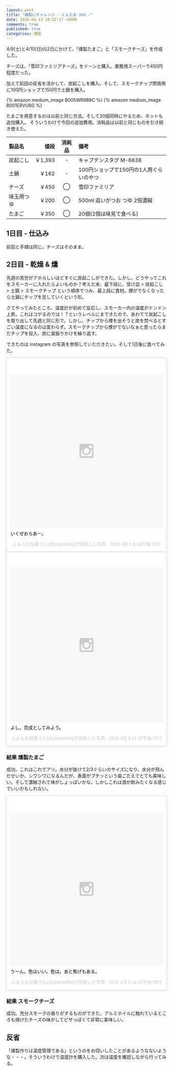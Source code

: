 ```yaml
---
layout: post
title: "燻製にチャレンジ - くんたま 2nd -"
date: 2016-04-13 10:52:17 +0900
comments: true
published: true
categories: 燻製
---
```


4/9(土)と4/10(日)の2日にかけて、「燻製たまご」と「スモークチーズ」を作成した。

チーズは、「雪印ファミリアチーズ」をドーンと購入。業務用スーパーで450円程度だった。

加えて前回の反省を活かして、炭起こしを購入。そして、スモークチップ燃焼用に100円ショップで150円で土鍋を購入。

{% amazon medium_image B005WR9B9C %}
{% amazon medium_image B001ERVU6G %}

たまごを用意するのは以前と同じ方法。そして20個同時にやるため、ネットも追加購入。
そういうわけで今回の追加費用。消耗品は以前と同じものを引き続き使えた。

| 製品名           |    値段 | 消耗品 | 備考                                                         |
|:-----------------|--------:|:------:|:-------------------------------------------------------------|
| 炭起こし         | ￥1,393 |   -    | キャプテンスタグ M-6638                                      |
| 土鍋             |   ￥162 |   -    | 100円ショップで150円の1人用ぐらいのやつ                      |
| チーズ           |   ￥450 |   ◯   | 雪印ファミリア                                               |
| 味玉用つゆ       |   ￥200 |   ◯   | 500ml 追いがつお つゆ 2倍濃縮                                |
| たまご           |   ￥350 |   ◯   | 20個(2個は味見で食べる)                                      |


## 1日目 - 仕込み ##

前回と手順は同じ。チーズはそのまま。


## 2日目 - 乾燥 & 燻 ##

先週の苦労がアホらしいほどすぐに炭起こしができた。しかし、どうやってこれをスモーカーに入れたらよいものか？考えた末、最下段に、受け皿 > 炭起こし > 土鍋 > スモークチップ という順序でつみ、最上段に食材。煙がでなくなったら土鍋にチップを足していくという形。

さてやってみたところ、温度計が初めて反応し、スモーカー内の温度がドンドン上昇。これはコゲるのでは！？というレベルにまできたので、あわてて炭起こしを取り出して先週と同じ形で。しかし、チップから煙を出そうと炭を焚べるとすごい温度になるのは変わらず。スモークチップから煙がでないなぁと思ったらまたチップを投入、炭に直振りかけを繰り返す。

できたのは instagram の写真を参照していただきたい。そして1日後に食べてみた。

<blockquote class="instagram-media" data-instgrm-captioned data-instgrm-version="6" style=" background:#FFF; border:0; border-radius:3px; box-shadow:0 0 1px 0 rgba(0,0,0,0.5),0 1px 10px 0 rgba(0,0,0,0.15); margin: 1px; max-width:658px; padding:0; width:99.375%; width:-webkit-calc(100% - 2px); width:calc(100% - 2px);"><div style="padding:8px;"> <div style=" background:#F8F8F8; line-height:0; margin-top:40px; padding:50.0% 0; text-align:center; width:100%;"> <div style=" background:url(data:image/png;base64,iVBORw0KGgoAAAANSUhEUgAAACwAAAAsCAMAAAApWqozAAAAGFBMVEUiIiI9PT0eHh4gIB4hIBkcHBwcHBwcHBydr+JQAAAACHRSTlMABA4YHyQsM5jtaMwAAADfSURBVDjL7ZVBEgMhCAQBAf//42xcNbpAqakcM0ftUmFAAIBE81IqBJdS3lS6zs3bIpB9WED3YYXFPmHRfT8sgyrCP1x8uEUxLMzNWElFOYCV6mHWWwMzdPEKHlhLw7NWJqkHc4uIZphavDzA2JPzUDsBZziNae2S6owH8xPmX8G7zzgKEOPUoYHvGz1TBCxMkd3kwNVbU0gKHkx+iZILf77IofhrY1nYFnB/lQPb79drWOyJVa/DAvg9B/rLB4cC+Nqgdz/TvBbBnr6GBReqn/nRmDgaQEej7WhonozjF+Y2I/fZou/qAAAAAElFTkSuQmCC); display:block; height:44px; margin:0 auto -44px; position:relative; top:-22px; width:44px;"></div></div> <p style=" margin:8px 0 0 0; padding:0 4px;"> <a href="https://www.instagram.com/p/BEARcNgEzxa/" style=" color:#000; font-family:Arial,sans-serif; font-size:14px; font-style:normal; font-weight:normal; line-height:17px; text-decoration:none; word-wrap:break-word;" target="_blank">いくぜおらあー。</a></p> <p style=" color:#c9c8cd; font-family:Arial,sans-serif; font-size:14px; line-height:17px; margin-bottom:0; margin-top:8px; overflow:hidden; padding:8px 0 7px; text-align:center; text-overflow:ellipsis; white-space:nowrap;">ふぁらお加藤さん(@pharaohkj)が投稿した写真 - <time style=" font-family:Arial,sans-serif; font-size:14px; line-height:17px;" datetime="2016-04-10T03:14:13+00:00">2016 4月 9 8:14午後 PDT</time></p></div></blockquote> <script async defer src="//platform.instagram.com/en_US/embeds.js"></script>

<blockquote class="instagram-media" data-instgrm-captioned data-instgrm-version="6" style=" background:#FFF; border:0; border-radius:3px; box-shadow:0 0 1px 0 rgba(0,0,0,0.5),0 1px 10px 0 rgba(0,0,0,0.15); margin: 1px; max-width:658px; padding:0; width:99.375%; width:-webkit-calc(100% - 2px); width:calc(100% - 2px);"><div style="padding:8px;"> <div style=" background:#F8F8F8; line-height:0; margin-top:40px; padding:50.0% 0; text-align:center; width:100%;"> <div style=" background:url(data:image/png;base64,iVBORw0KGgoAAAANSUhEUgAAACwAAAAsCAMAAAApWqozAAAAGFBMVEUiIiI9PT0eHh4gIB4hIBkcHBwcHBwcHBydr+JQAAAACHRSTlMABA4YHyQsM5jtaMwAAADfSURBVDjL7ZVBEgMhCAQBAf//42xcNbpAqakcM0ftUmFAAIBE81IqBJdS3lS6zs3bIpB9WED3YYXFPmHRfT8sgyrCP1x8uEUxLMzNWElFOYCV6mHWWwMzdPEKHlhLw7NWJqkHc4uIZphavDzA2JPzUDsBZziNae2S6owH8xPmX8G7zzgKEOPUoYHvGz1TBCxMkd3kwNVbU0gKHkx+iZILf77IofhrY1nYFnB/lQPb79drWOyJVa/DAvg9B/rLB4cC+Nqgdz/TvBbBnr6GBReqn/nRmDgaQEej7WhonozjF+Y2I/fZou/qAAAAAElFTkSuQmCC); display:block; height:44px; margin:0 auto -44px; position:relative; top:-22px; width:44px;"></div></div> <p style=" margin:8px 0 0 0; padding:0 4px;"> <a href="https://www.instagram.com/p/BEAosHykz1S/" style=" color:#000; font-family:Arial,sans-serif; font-size:14px; font-style:normal; font-weight:normal; line-height:17px; text-decoration:none; word-wrap:break-word;" target="_blank">よし。完成としてみよう。</a></p> <p style=" color:#c9c8cd; font-family:Arial,sans-serif; font-size:14px; line-height:17px; margin-bottom:0; margin-top:8px; overflow:hidden; padding:8px 0 7px; text-align:center; text-overflow:ellipsis; white-space:nowrap;">ふぁらお加藤さん(@pharaohkj)が投稿した写真 - <time style=" font-family:Arial,sans-serif; font-size:14px; line-height:17px;" datetime="2016-04-10T06:37:22+00:00">2016 4月 9 11:37午後 PDT</time></p></div></blockquote> <script async defer src="//platform.instagram.com/en_US/embeds.js"></script>

### 結果 燻製たまご

成功。これはこれでアリ。水分が抜けて2/3ぐらいのサイズになり、水分が飛んだせいか、シワシワになるんだが、表面がプチッという歯ごたえでとても美味しい。そして濃縮されて味がしょっぱいかな。しかしこれは酒が飲みたくなる感じでいいかもしれない。

<blockquote class="instagram-media" data-instgrm-captioned data-instgrm-version="6" style=" background:#FFF; border:0; border-radius:3px; box-shadow:0 0 1px 0 rgba(0,0,0,0.5),0 1px 10px 0 rgba(0,0,0,0.15); margin: 1px; max-width:658px; padding:0; width:99.375%; width:-webkit-calc(100% - 2px); width:calc(100% - 2px);"><div style="padding:8px;"> <div style=" background:#F8F8F8; line-height:0; margin-top:40px; padding:50.0% 0; text-align:center; width:100%;"> <div style=" background:url(data:image/png;base64,iVBORw0KGgoAAAANSUhEUgAAACwAAAAsCAMAAAApWqozAAAAGFBMVEUiIiI9PT0eHh4gIB4hIBkcHBwcHBwcHBydr+JQAAAACHRSTlMABA4YHyQsM5jtaMwAAADfSURBVDjL7ZVBEgMhCAQBAf//42xcNbpAqakcM0ftUmFAAIBE81IqBJdS3lS6zs3bIpB9WED3YYXFPmHRfT8sgyrCP1x8uEUxLMzNWElFOYCV6mHWWwMzdPEKHlhLw7NWJqkHc4uIZphavDzA2JPzUDsBZziNae2S6owH8xPmX8G7zzgKEOPUoYHvGz1TBCxMkd3kwNVbU0gKHkx+iZILf77IofhrY1nYFnB/lQPb79drWOyJVa/DAvg9B/rLB4cC+Nqgdz/TvBbBnr6GBReqn/nRmDgaQEej7WhonozjF+Y2I/fZou/qAAAAAElFTkSuQmCC); display:block; height:44px; margin:0 auto -44px; position:relative; top:-22px; width:44px;"></div></div> <p style=" margin:8px 0 0 0; padding:0 4px;"> <a href="https://www.instagram.com/p/BEApPZEEz2B/" style=" color:#000; font-family:Arial,sans-serif; font-size:14px; font-style:normal; font-weight:normal; line-height:17px; text-decoration:none; word-wrap:break-word;" target="_blank">うーん。色はいい。色は。あと焦げもある。</a></p> <p style=" color:#c9c8cd; font-family:Arial,sans-serif; font-size:14px; line-height:17px; margin-bottom:0; margin-top:8px; overflow:hidden; padding:8px 0 7px; text-align:center; text-overflow:ellipsis; white-space:nowrap;">ふぁらお加藤さん(@pharaohkj)が投稿した写真 - <time style=" font-family:Arial,sans-serif; font-size:14px; line-height:17px;" datetime="2016-04-10T06:42:11+00:00">2016 4月 9 11:42午後 PDT</time></p></div></blockquote> <script async defer src="//platform.instagram.com/en_US/embeds.js"></script>

### 結果 スモークチーズ

成功。充分スモークの香りがするものができた。アルミホイルに触れているところも焼けたチーズの味がしてピザっぽくて非常に美味しい。

## 反省

「燻製作りは温度管理である」というのをお伺いしたことがあるようなないような・・・。そういうわけで温度計を購入した。次は温度を確認しながら行ってみる。

